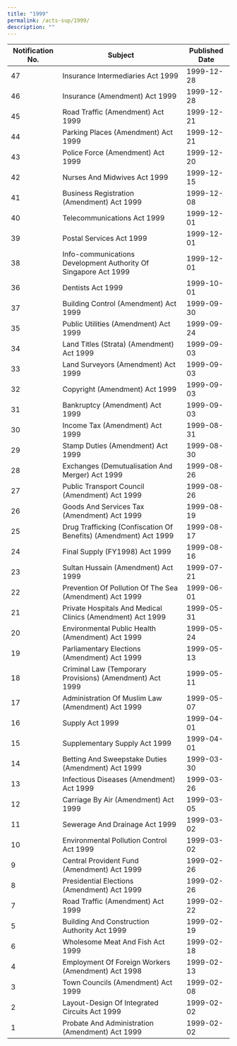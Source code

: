 ```yaml
---
title: "1999"
permalink: /acts-sup/1999/
description: ""
---
```

|Notification No.|Subject|Published Date|
|---|---|---|
|47|Insurance Intermediaries Act 1999|1999-12-28|
|46|Insurance (Amendment) Act 1999|1999-12-28|
|45|Road Traffic (Amendment) Act 1999|1999-12-21|
|44|Parking Places (Amendment) Act 1999|1999-12-21|
|43|Police Force (Amendment) Act 1999|1999-12-20|
|42|Nurses And Midwives Act 1999|1999-12-15|
|41|Business Registration (Amendment) Act 1999|1999-12-08|
|40|Telecommunications Act 1999|1999-12-01|
|39|Postal Services Act 1999|1999-12-01|
|38|Info-communications Development Authority Of Singapore Act 1999|1999-12-01|
|36|Dentists Act 1999|1999-10-01|
|37|Building Control (Amendment) Act 1999|1999-09-30|
|35|Public Utilities (Amendment) Act 1999|1999-09-24|
|34|Land Titles (Strata) (Amendment) Act 1999|1999-09-03|
|33|Land Surveyors (Amendment) Act 1999|1999-09-03|
|32|Copyright (Amendment) Act 1999|1999-09-03|
|31|Bankruptcy (Amendment) Act 1999|1999-09-03|
|30|Income Tax (Amendment) Act 1999|1999-08-31|
|29|Stamp Duties (Amendment) Act 1999|1999-08-30|
|28|Exchanges (Demutualisation And Merger) Act 1999|1999-08-26|
|27|Public Transport Council (Amendment) Act 1999|1999-08-26|
|26|Goods And Services Tax (Amendment) Act 1999|1999-08-19|
|25|Drug Trafficking (Confiscation Of Benefits) (Amendment) Act 1999|1999-08-17|
|24|Final Supply (FY1998) Act 1999|1999-08-16|
|23|Sultan Hussain (Amendment) Act 1999|1999-07-21|
|22|Prevention Of Pollution Of The Sea (Amendment) Act 1999|1999-06-01|
|21|Private Hospitals And Medical Clinics (Amendment) Act 1999|1999-05-31|
|20|Environmental Public Health (Amendment) Act 1999|1999-05-24|
|19|Parliamentary Elections (Amendment) Act 1999|1999-05-13|
|18|Criminal Law (Temporary Provisions) (Amendment) Act 1999|1999-05-11|
|17|Administration Of Muslim Law (Amendment) Act 1999|1999-05-07|
|16|Supply Act 1999|1999-04-01|
|15|Supplementary Supply Act 1999|1999-04-01|
|14|Betting And Sweepstake Duties (Amendment) Act 1999|1999-03-30|
|13|Infectious Diseases (Amendment) Act 1999|1999-03-26|
|12|Carriage By Air (Amendment) Act 1999|1999-03-05|
|11|Sewerage And Drainage Act 1999|1999-03-02|
|10|Environmental Pollution Control Act 1999|1999-03-02|
|9|Central Provident Fund (Amendment) Act 1999|1999-02-26|
|8|Presidential Elections (Amendment) Act 1999|1999-02-26|
|7|Road Traffic (Amendment) Act 1999|1999-02-22|
|5|Building And Construction Authority Act 1999|1999-02-19|
|6|Wholesome Meat And Fish Act 1999|1999-02-18|
|4|Employment Of Foreign Workers (Amendment) Act 1998|1999-02-13|
|3|Town Councils (Amendment) Act 1999|1999-02-08|
|2|Layout-Design Of Integrated Circuits Act 1999|1999-02-02|
|1|Probate And Administration (Amendment) Act 1999|1999-02-02|
